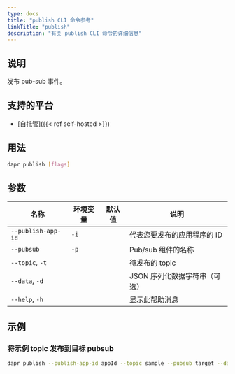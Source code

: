 ```yaml
---
type: docs
title: "publish CLI 命令参考"
linkTitle: "publish"
description: "有关 publish CLI 命令的详细信息"
---
```


## 说明

发布 pub-sub 事件。

## 支持的平台

- [自托管]({{< ref self-hosted >}})

## 用法

```bash
dapr publish [flags]
```

## 参数

| 名称                 | 环境变量 | 默认值 | 说明                |
| ------------------ | ---- | --- | ----------------- |
| `--publish-app-id` | `-i` |     | 代表您要发布的应用程序的 ID   |
| `--pubsub`         | `-p` |     | Pub/sub 组件的名称     |
| `--topic`, `-t`    |      |     | 待发布的 topic        |
| `--data`, `-d`     |      |     | JSON 序列化数据字符串（可选） |
| `--help`, `-h`     |      |     | 显示此帮助消息           |


## 示例

### 将示例 topic 发布到目标 pubsub
```bash
dapr publish --publish-app-id appId --topic sample --pubsub target --data '{"key":"value"}'
```
